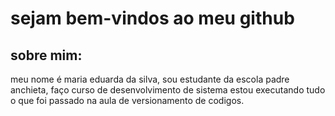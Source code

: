 <h1>sejam bem-vindos ao meu github</h1>

<h2>sobre mim: </h2>
meu nome é maria eduarda da silva, sou estudante da escola padre anchieta, faço curso de desenvolvimento de sistema estou executando tudo o que foi passado na aula de versionamento de codigos.
<!--
**Madusilvx/Madusilvx** is a ✨ _special_ ✨ repository because its `README.md` (this file) appears on your GitHub profile.

Here are some ideas to get you started:

- 🔭 I’m currently working on ...
- 🌱 I’m currently learning ...
- 👯 I’m looking to collaborate on ...
- 🤔 I’m looking for help with ...
- 💬 Ask me about ...
- 📫 How to reach me: ...
- 😄 Pronouns: ...
- ⚡ Fun fact: ...
-->
